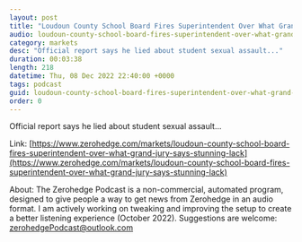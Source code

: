 ```yaml
---
layout: post
title: "Loudoun County School Board Fires Superintendent Over What Grand Jury Says Is 'Stunning Lack Of Openness'"
audio: loudoun-county-school-board-fires-superintendent-over-what-grand-jury-says-stunning-lack-0
category: markets
desc: "Official report says he lied about student sexual assault..."
duration: 00:03:38
length: 218
datetime: Thu, 08 Dec 2022 22:40:00 +0000
tags: podcast
guid: loudoun-county-school-board-fires-superintendent-over-what-grand-jury-says-stunning-lack-0
order: 0
---
```

Official report says he lied about student sexual assault...

Link: [https://www.zerohedge.com/markets/loudoun-county-school-board-fires-superintendent-over-what-grand-jury-says-stunning-lack](https://www.zerohedge.com/markets/loudoun-county-school-board-fires-superintendent-over-what-grand-jury-says-stunning-lack)

About: The Zerohedge Podcast is a non-commercial, automated program, designed to give people a way to get news from Zerohedge in an audio format.  I am actively working on tweaking and improving the setup to create a better listening experience (October 2022).  Suggestions are welcome: [zerohedgePodcast@outlook.com](mailto:zerohedgePodcast@outlook.com)